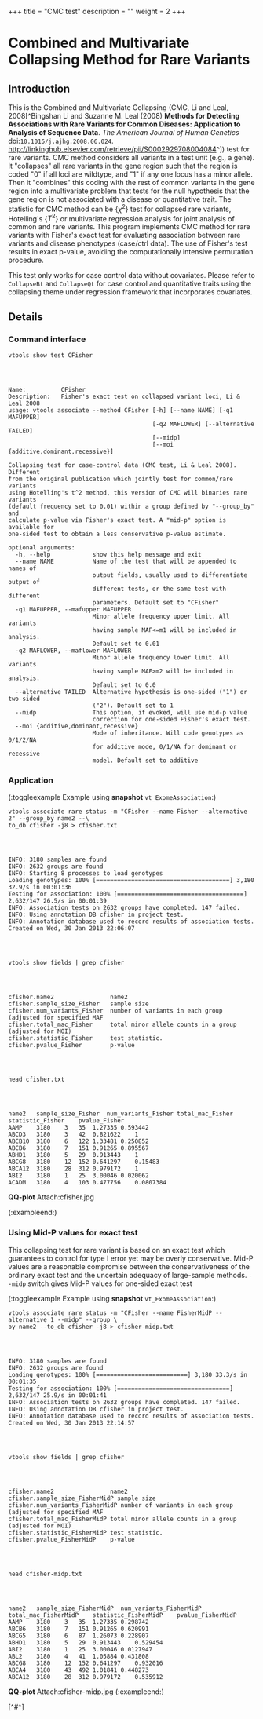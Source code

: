 
+++
title = "CMC test"
description = ""
weight = 2
+++



# Combined and Multivariate Collapsing Method for Rare Variants 




## Introduction

This is the Combined and Multivariate Collapsing (CMC, Li and Leal, 2008[^Bingshan Li and Suzanne M. Leal (2008) **Methods for Detecting Associations with Rare Variants for Common Diseases: Application to Analysis of Sequence Data**. *The American Journal of Human Genetics* doi:`10.1016/j.ajhg.2008.06.024`. <http://linkinghub.elsevier.com/retrieve/pii/S0002929708004084>^]) test for rare variants. CMC method considers all variants in a test unit (e.g., a gene). It "collapses" all rare variants in the gene region such that the region is coded "0" if all loci are wildtype, and "1" if any one locus has a minor allele. Then it "combines" this coding with the rest of common variants in the gene region into a multivariate problem that tests for the null hypothesis that the gene region is not associated with a disease or quantitative trait. The statistic for CMC method can be {$\chi^2$} test for collapsed rare variants, Hotelling's {$T^2$} or multivariate regression analysis for joint analysis of common and rare variants. This program implements CMC method for rare variants with Fisher's exact test for evaluating association between rare variants and disease phenotypes (case/ctrl data). The use of Fisher's test results in exact p-value, avoiding the computationally intensive permutation procedure. 

This test only works for case control data without covariates. Please refer to `CollapseBt` and `CollapseQt` for case control and quantitative traits using the collapsing theme under regression framework that incorporates covariates. 



## Details

### Command interface

    vtools show test CFisher
    



    Name:          CFisher
    Description:   Fisher's exact test on collapsed variant loci, Li & Leal 2008
    usage: vtools associate --method CFisher [-h] [--name NAME] [-q1 MAFUPPER]
                                             [-q2 MAFLOWER] [--alternative TAILED]
                                             [--midp]
                                             [--moi {additive,dominant,recessive}]
    
    Collapsing test for case-control data (CMC test, Li & Leal 2008). Different
    from the original publication which jointly test for common/rare variants
    using Hotelling's t^2 method, this version of CMC will binaries rare variants
    (default frequency set to 0.01) within a group defined by "--group_by" and
    calculate p-value via Fisher's exact test. A "mid-p" option is available for
    one-sided test to obtain a less conservative p-value estimate.
    
    optional arguments:
      -h, --help            show this help message and exit
      --name NAME           Name of the test that will be appended to names of
                            output fields, usually used to differentiate output of
                            different tests, or the same test with different
                            parameters. Default set to "CFisher"
      -q1 MAFUPPER, --mafupper MAFUPPER
                            Minor allele frequency upper limit. All variants
                            having sample MAF<=m1 will be included in analysis.
                            Default set to 0.01
      -q2 MAFLOWER, --maflower MAFLOWER
                            Minor allele frequency lower limit. All variants
                            having sample MAF>m2 will be included in analysis.
                            Default set to 0.0
      --alternative TAILED  Alternative hypothesis is one-sided ("1") or two-sided
                            ("2"). Default set to 1
      --midp                This option, if evoked, will use mid-p value
                            correction for one-sided Fisher's exact test.
      --moi {additive,dominant,recessive}
                            Mode of inheritance. Will code genotypes as 0/1/2/NA
                            for additive mode, 0/1/NA for dominant or recessive
                            model. Default set to additive
    



### Application

(:toggleexample Example using **snapshot** `vt_ExomeAssociation`:) 



    vtools associate rare status -m "CFisher --name Fisher --alternative 2" --group_by name2 --\
    to_db cfisher -j8 > cfisher.txt
    



    INFO: 3180 samples are found
    INFO: 2632 groups are found
    INFO: Starting 8 processes to load genotypes
    Loading genotypes: 100% [======================================] 3,180 32.9/s in 00:01:36
    Testing for association: 100% [====================================] 2,632/147 26.5/s in 00:01:39
    INFO: Association tests on 2632 groups have completed. 147 failed.
    INFO: Using annotation DB cfisher in project test.
    INFO: Annotation database used to record results of association tests. Created on Wed, 30 Jan 2013 22:06:07
    



    vtools show fields | grep cfisher
    



    cfisher.name2                name2
    cfisher.sample_size_Fisher   sample size
    cfisher.num_variants_Fisher  number of variants in each group (adjusted for specified MAF
    cfisher.total_mac_Fisher     total minor allele counts in a group (adjusted for MOI)
    cfisher.statistic_Fisher     test statistic.
    cfisher.pvalue_Fisher        p-value
    



    head cfisher.txt
    



    name2	sample_size_Fisher	num_variants_Fisher	total_mac_Fisher	statistic_Fisher	pvalue_Fisher
    AAMP	3180	3	35	1.27335	0.593442
    ABCD3	3180	3	42	0.821622	1
    ABCB10	3180	6	122	1.33481	0.250852
    ABCB6	3180	7	151	0.91265	0.895567
    ABHD1	3180	5	29	0.913443	1
    ABCG8	3180	12	152	0.641297	0.15483
    ABCA12	3180	28	312	0.979172	1
    ABI2	3180	1	25	3.00046	0.020062
    ACADM	3180	4	103	0.477756	0.0807384
    

**QQ-plot**  Attach:cfisher.jpg 

(:exampleend:) 



### Using Mid-P values for exact test

This collapsing test for rare variant is based on an exact test which guarantees to control for type I error yet may be overly conservative. Mid-P values are a reasonable compromise between the conservativeness of the ordinary exact test and the uncertain adequacy of large-sample methods. `--midp` switch gives Mid-P values for one-sided exact test 

(:toggleexample Example using **snapshot** `vt_ExomeAssociation`:) 



    vtools associate rare status -m "CFisher --name FisherMidP --alternative 1 --midp" --group_\
    by name2 --to_db cfisher -j8 > cfisher-midp.txt
    



    INFO: 3180 samples are found
    INFO: 2632 groups are found
    Loading genotypes: 100% [==========================] 3,180 33.3/s in 00:01:35
    Testing for association: 100% [================================] 2,632/147 25.9/s in 00:01:41
    INFO: Association tests on 2632 groups have completed. 147 failed.
    INFO: Using annotation DB cfisher in project test.
    INFO: Annotation database used to record results of association tests. Created on Wed, 30 Jan 2013 22:14:57
    



    vtools show fields | grep cfisher
    



    cfisher.name2                name2
    cfisher.sample_size_FisherMidP sample size
    cfisher.num_variants_FisherMidP number of variants in each group (adjusted for specified MAF
    cfisher.total_mac_FisherMidP total minor allele counts in a group (adjusted for MOI)
    cfisher.statistic_FisherMidP test statistic.
    cfisher.pvalue_FisherMidP    p-value
    



    head cfisher-midp.txt
    



    name2	sample_size_FisherMidP	num_variants_FisherMidP	total_mac_FisherMidP	statistic_FisherMidP	pvalue_FisherMidP
    AAMP	3180	3	35	1.27335	0.298742
    ABCB6	3180	7	151	0.91265	0.620991
    ABCG5	3180	6	87	1.26073	0.228907
    ABHD1	3180	5	29	0.913443	0.529454
    ABI2	3180	1	25	3.00046	0.0127947
    ABL2	3180	4	41	1.05884	0.431808
    ABCG8	3180	12	152	0.641297	0.932016
    ABCA4	3180	43	492	1.01841	0.448273
    ABCA12	3180	28	312	0.979172	0.535912
    

**QQ-plot**  Attach:cfisher-midp.jpg (:exampleend:) 

[^#^]
